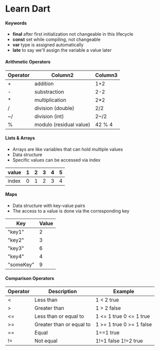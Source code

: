 # Learn Dart

#### Keywords

- **final** after first initialization not changeable in this lifecycle
- **const** set while compiling, not changeable
- **var** type is assigned automatically
- **late** to say we'll assign the variable a value later

#### Arithmetic Operators

| Operator | Column2                 | Column3 |
| -------- | ----------------------- | ------- |
| +        | addition                | 1+2     |
| -        | substraction            | 2-2     |
| \*       | multiplication          | 2\*2    |
| /        | division (double)       | 2/2     |
| ~/       | division (int)          | 2~/2    |
| %        | modulo (residual value) | 42 % 4  |

#### Lists & Arrays

- Arrays are like variables that can hold multiple values
- Data structure
- Specific values can be accessed via index

| value | 1   | 2   | 3   | 4   | 5   |
| ----- | --- | --- | --- | --- | --- |
| index | 0   | 1   | 2   | 3   | 4   |

#### Maps

- Data structure with key-value pairs
- The access to a value is done via the corresponding key

| Key       | Value |
| --------- | ----- |
| "key1"    | 2     |
| "key2"    | 3     |
| "key3"    | 6     |
| "key4"    | 4     |
| "someKey" | 9     |

#### Comparison Operators

| Operator | Description              | Example                  |
| -------- | ------------------------ | ------------------------ |
| <        | Less than                | 1 < 2 true               |
| >        | Greater than             | 1 > 2 false              |
| <=       | Less than or equal to    | 1 <= 1 true 0 <= 1 true  |
| >=       | Greater than or equal to | 1 >= 1 true 0 >= 1 false |
| ==       | Equal                    | 1==1 true                |
| !=       | Not equal                | 1!=1 false 1!=2 true     |
